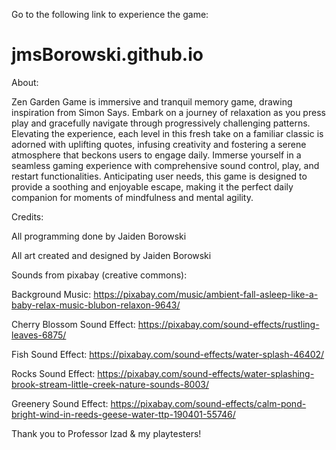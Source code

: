 Go to the following link to experience the game: 

# jmsBorowski.github.io

About: 

Zen Garden Game is immersive and tranquil memory game, drawing inspiration from Simon Says. Embark on a journey of relaxation as you press play and gracefully navigate through progressively challenging patterns. Elevating the experience, each level in this fresh take on a familiar classic is adorned with uplifting quotes, infusing creativity and fostering a serene atmosphere that beckons users to engage daily.
Immerse yourself in a seamless gaming experience with comprehensive sound control, play, and restart functionalities. Anticipating user needs, this game is designed to provide a soothing and enjoyable escape, making it the perfect daily companion for moments of mindfulness and mental agility.

Credits: 

All programming done by Jaiden Borowski 

All art created and designed by Jaiden Borowski 

Sounds from pixabay (creative commons): 

Background Music: https://pixabay.com/music/ambient-fall-asleep-like-a-baby-relax-music-blubon-relaxon-9643/ 

Cherry Blossom Sound Effect: https://pixabay.com/sound-effects/rustling-leaves-6875/ 

Fish Sound Effect: https://pixabay.com/sound-effects/water-splash-46402/ 

Rocks Sound Effect: https://pixabay.com/sound-effects/water-splashing-brook-stream-little-creek-nature-sounds-8003/ 

Greenery Sound Effect: https://pixabay.com/sound-effects/calm-pond-bright-wind-in-reeds-geese-water-ttp-190401-55746/

Thank you to Professor Izad & my playtesters! 
